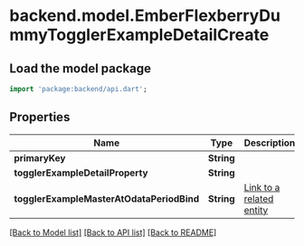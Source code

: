 # backend.model.EmberFlexberryDummyTogglerExampleDetailCreate

## Load the model package
```dart
import 'package:backend/api.dart';
```

## Properties
Name | Type | Description | Notes
------------ | ------------- | ------------- | -------------
**primaryKey** | **String** |  | 
**togglerExampleDetailProperty** | **String** |  | [optional] 
**togglerExampleMasterAtOdataPeriodBind** | **String** | [Link to a related entity](https://docs.oasis-open.org/odata/odata/v4.01/odata-v4.01-part1-protocol.html#sec_LinktoRelatedEntitiesWhenCreatinganE) | [optional] 

[[Back to Model list]](../README.md#documentation-for-models) [[Back to API list]](../README.md#documentation-for-api-endpoints) [[Back to README]](../README.md)


